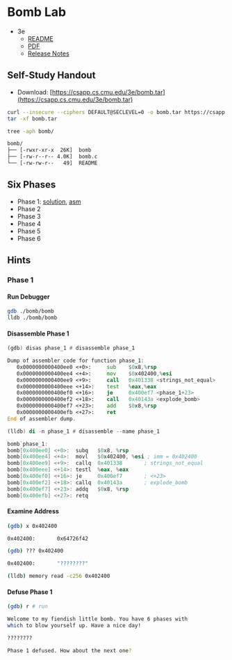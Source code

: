 # Bomb Lab

- 3e
  - [README](http://csapp.cs.cmu.edu/3e/README-bomblab)
  - [PDF](http://csapp.cs.cmu.edu/3e/bomblab.pdf)
  - [Release Notes](http://csapp.cs.cmu.edu/3e/bomblab-release.html)

## Self-Study Handout

- Download: [https://csapp.cs.cmu.edu/3e/bomb.tar](https://csapp.cs.cmu.edu/3e/bomb.tar)

```bash
curl --insecure --ciphers DEFAULT@SECLEVEL=0 -o bomb.tar https://csapp.cs.cmu.edu/3e/bomb.tar
tar -xf bomb.tar
```

```bash
tree -aph bomb/

bomb/
├── [-rwxr-xr-x  26K]  bomb
├── [-rw-r--r-- 4.0K]  bomb.c
└── [-rw-rw-r--   49]  README
```

## Six Phases

- Phase 1: [solution](solutions/phase_1.md), [asm](phases/phase_1.asm)
- Phase 2
- Phase 3
- Phase 4
- Phase 5
- Phase 6

## Hints

### Phase 1

#### Run Debugger

```bash
gdb ./bomb/bomb
lldb ./bomb/bomb
```

#### Disassemble Phase 1

```asm
(gdb) disas phase_1 # disassemble phase_1

Dump of assembler code for function phase_1:
   0x0000000000400ee0 <+0>:     sub    $0x8,%rsp
   0x0000000000400ee4 <+4>:     mov    $0x402400,%esi
   0x0000000000400ee9 <+9>:     call   0x401338 <strings_not_equal>
   0x0000000000400eee <+14>:    test   %eax,%eax
   0x0000000000400ef0 <+16>:    je     0x400ef7 <phase_1+23>
   0x0000000000400ef2 <+18>:    call   0x40143a <explode_bomb>
   0x0000000000400ef7 <+23>:    add    $0x8,%rsp
   0x0000000000400efb <+27>:    ret
End of assembler dump.
```

```asm
(lldb) di -n phase_1 # disassemble --name phase_1

bomb`phase_1:
bomb[0x400ee0] <+0>:  subq   $0x8, %rsp
bomb[0x400ee4] <+4>:  movl   $0x402400, %esi ; imm = 0x402400
bomb[0x400ee9] <+9>:  callq  0x401338       ; strings_not_equal
bomb[0x400eee] <+14>: testl  %eax, %eax
bomb[0x400ef0] <+16>: je     0x400ef7       ; <+23>
bomb[0x400ef2] <+18>: callq  0x40143a       ; explode_bomb
bomb[0x400ef7] <+23>: addq   $0x8, %rsp
bomb[0x400efb] <+27>: retq
```

#### Examine Address

```bash
(gdb) x 0x402400

0x402400:       0x64726f42
```

```bash
(gdb) ??? 0x402400

0x402400:       "????????"
```

```bash
(lldb) memory read -c256 0x402400
```

#### Defuse Phase 1

```bash
(gdb) r # run
```

```bash
Welcome to my fiendish little bomb. You have 6 phases with
which to blow yourself up. Have a nice day!

????????

Phase 1 defused. How about the next one?
```

